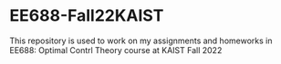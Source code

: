 # EE688-Fall22KAIST
This repository is used to work on my assignments and homeworks in EE688: Optimal Contrl Theory course at KAIST Fall 2022
